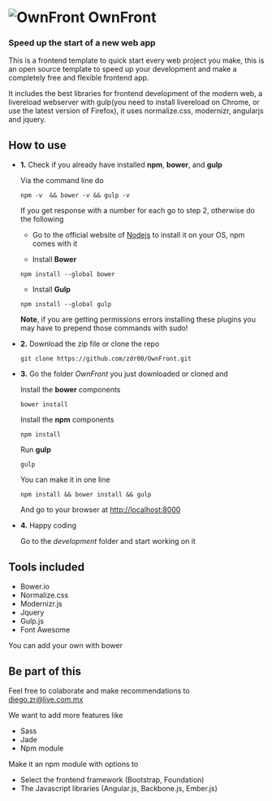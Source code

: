 # ![OwnFront](https://github.com/zdr00/OwnFront/blob/master/development/img/logo.png "Logo") OwnFront

### Speed up the start of a new web app

This is a frontend template to quick start every web project you make, this is an open source template to speed up your development and make a completely free and flexible frontend app.

It includes the best libraries for frontend development of the modern web, a livereload webserver with gulp(you need to install livereload on Chrome, or use the latest version of Firefox), it uses normalize.css, modernizr, angularjs and jquery.

## How to use


-  **1.** Check if you already have installed **npm**, **bower**, and **gulp** 

	Via the command line do

	
	``` npm -v  && bower -v && gulp -v ```

	If you get response with a number for each go to step 2, otherwise do the following
	

	- Go to the official website of [Nodejs](https://www.nodejs.org) to install it on your OS, npm comes with it

	- Install **Bower**

	``` npm install --global bower ```
	
	- Install **Gulp**
	
	``` npm install --global gulp ```
	
	**Note**, if you are getting permissions errors installing these plugins you may have to prepend those commands with sudo!


-  **2.** Download the zip file or clone the repo 


  	``` git clone https://github.com/zdr00/OwnFront.git ```
  	

- **3.** Go the folder *OwnFront* you just downloaded or cloned and 

 	Install the **bower** components

 	``` bower install ```

 	Install the **npm** components

	``` npm install ```

	Run **gulp**

	``` gulp ```
	
	You can make it in one line 

	``` npm install && bower install && gulp ```

	And go to your browser at [http://localhost:8000](http://localhost:8000)


- **4.** Happy coding

	Go to the *development* folder and start working on it


## Tools included

- Bower.io
- Normalize.css
- Modernizr.js
- Jquery
- Gulp.js
- Font Awesome

You can add your own with bower

## Be part of this

Feel free to colaborate and make recommendations to <diego.zr@live.com.mx>

We want to add more features like

- Sass
- Jade
- Npm module

Make it an npm module with options to

- Select the frontend framework (Bootstrap, Foundation)
- The Javascript libraries (Angular.js, Backbone.js, Ember.js)